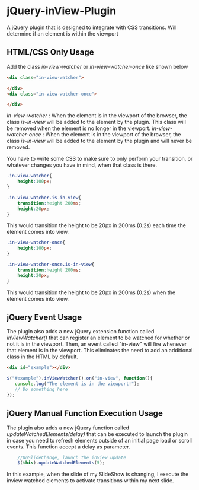 # jQuery-inView-Plugin
A jQuery plugin that is designed to integrate with CSS transitions. Will determine if an element is within the viewport

## HTML/CSS Only Usage
Add the class _in-view-watcher_  or _in-view-watcher-once_ like shown below
```html
<div class="in-view-watcher">

</div>
<div class="in-view-watcher-once">

</div>
```

_in-view-watcher_ : When the element is in the viewport of the browser, the class _is-in-view_ will be added to the element by the plugin. This class will be removed when the element is no longer in the viewport.
_in-view-watcher-once_ : When the element is in the viewport of the browser, the class _is-in-view_ will be added to the element by the plugin and will never be removed.

You have to write some CSS to make sure to only perform your transition, or whatever changes you have in mind, when that class is there.

```css
.in-view-watcher{
    height:100px;
}

.in-view-watcher.is-in-view{
    transition:height 200ms;
    height:20px;
}
```

This would transition the height to be 20px in 200ms (0.2s) each time the element comes into view.

```css
.in-view-watcher-once{
    height:100px;
}

.in-view-watcher-once.is-in-view{
    transition:height 200ms;
    height:20px;
}
```

This would transition the height to be 20px in 200ms (0.2s) when the element comes into view.


## jQuery Event Usage

The plugin also adds a new jQuery extension function called _inViewWatcher()_ that can register an element to be watched for whether or not it is in the viewport. Then, an event called "in-view" will fire whenever that element is in the viewport. This eliminates the need to add an additional class in the HTML by default.

```html
<div id="example"></div>
```

```javascript
$("#example").inViewWatcher().on("in-view", function(){
   console.log("The element is in the viewport!");
   // Do something here
});
```

## jQuery Manual Function Execution Usage

The plugin also adds a new jQuery function called _updateWatchedElements(delay)_ that can be executed to launch the plugin in case you need to refresh elements outside of an initial page load or scroll events. This function accept a delay as parameter.


```javascript
	//OnSlideChange, launch the inView update
	$(this).updateWatchedElements(5);
```

In this example, when the slide of my SlideShow is changing, I execute the inview watched elements to activate transitions within my next slide.